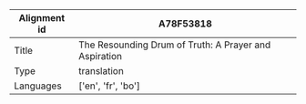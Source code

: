 |Alignment id | A78F53818
| --- | --- 
|Title | The Resounding Drum of Truth: A Prayer and Aspiration 
|Type | translation
|Languages | ['en', 'fr', 'bo']